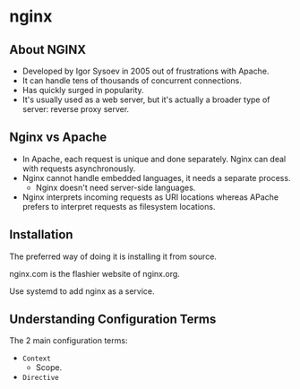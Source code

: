 # nginx

## About NGINX

- Developed by Igor Sysoev in 2005 out of frustrations with Apache.
- It can handle tens of thousands of concurrent connections.
- Has quickly surged in popularity.
- It's usually used as a web server, but it's actually a broader type of server: reverse proxy server.

## Nginx vs Apache

- In Apache, each request is unique and done separately. Nginx can deal with requests asynchronously.
- Nginx cannot handle embedded languages, it needs a separate process.
    - Nginx doesn't need server-side languages.
- Nginx interprets incoming requests as URI locations whereas APache prefers to interpret requests as filesystem locations.

## Installation

The preferred way of doing it is installing it from source.

nginx.com is the flashier website of nginx.org.

Use systemd to add nginx as a service.

## Understanding Configuration Terms

The 2 main configuration terms:

- `Context`
    - Scope.
- `Directive`
